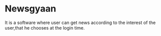 # Newsgyaan
It is a software where user can get news according to the interest of the user,that he chooses at the login time.  
